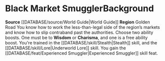 ﻿---
id: '74'
name: Black Market Smuggler
source: '[[DATABASE/source/World Guide|World Guide]]'
subcategory: regional

---
# Black Market Smuggler<span class="item-type">Background</span>

**Source** [[DATABASE/source/World Guide|World Guide]] 
**Region** Golden Road
You know how to work the less-than-legal side of the region’s markets and know how to slip contraband past the authorities.
Choose two ability boosts. One must be to **Wisdom** or **Charisma**, and one is a free ability boost.
You're trained in the [[DATABASE/skill/Stealth|Stealth]] skill, and the [[DATABASE/skill/Lore|Underworld Lore]] skill. You gain the [[DATABASE/feat/Experienced Smuggler|Experienced Smuggler]] skill feat.